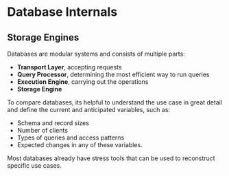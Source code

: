 # Database Internals

## Storage Engines

Databases are modular systems and consists of multiple parts:

- **Transport Layer**, accepting requests
- **Query Processor**, determining the most efficient way to run queries
- **Execution Engine**, carrying out the operations
- **Storage Engine**

To compare databases, its helpful to understand the use case in great detail and define the current
and anticipated variables, such as:

- Schema and record sizes
- Number of clients
- Types of queries and access patterns
- Expected changes in any of these variables.

Most databases already have stress tools that can be used to reconstruct specific use cases.
